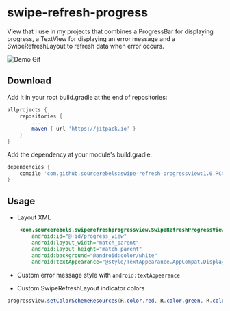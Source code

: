 
# swipe-refresh-progress

View that I use in my projects that combines a ProgressBar for displaying progress, a TextView for displaying an error message and a SwipeRefreshLayout to refresh data when error occurs.

![Demo Gif](https://media.giphy.com/media/l0Iy3TyUzwV2fXtLi/giphy.gif)

## Download

Add it in your root build.gradle at the end of repositories:


```groovy
allprojects {
    repositories {
        ...
        maven { url 'https://jitpack.io' }
    }
}
```

Add the dependency at your module's build.gradle:


```groovy
dependencies {
    compile 'com.github.sourcerebels:swipe-refresh-progressview:1.0.RC4'
}
```

## Usage

* Layout XML

```xml
    <com.sourcerebels.swiperefreshprogressview.SwipeRefreshProgressView
        android:id="@+id/progress_view"
        android:layout_width="match_parent"
        android:layout_height="match_parent"
        android:background="@android:color/white"
        android:textAppearance="@style/TextAppearance.AppCompat.Display1"/>
```
* Custom error message style with ```android:textAppearance```

* Custom SwipeRefreshLayout indicator colors

```java
progressView.setColorSchemeResources(R.color.red, R.color.green, R.color.blue);
```